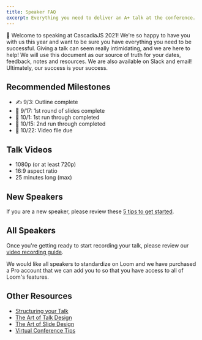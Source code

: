 ```yaml
---
title: Speaker FAQ
excerpt: Everything you need to deliver an A+ talk at the conference.
---
```

👋 Welcome to speaking at CascadiaJS 2021! We’re so happy to have you with us this year and want to be sure you have everything you need to be successful. Giving a talk can seem really intimidating, and we are here to help! We will use this document as our source of truth for your dates, feedback, notes and resources. We are also available on Slack and email! Ultimately, our success is your success. 

## Recommended Milestones

- ✍️ 9/3: Outline complete
- 🐣 9/17: 1st round of slides complete
- 📣 10/1: 1st run through completed
- 👟 10/15: 2nd run through completed
- 🥳 10/22: Video file due

## Talk Videos

- 1080p (or at least 720p)
- 16:9 aspect ratio
- 25 minutes long (max)

## New Speakers

If you are a new speaker, please review these [5 tips to get started](/resources/new-speakers). 

## All Speakers

Once you're getting ready to start recording your talk, please review our [video recording guide](/resources/recording-talks). 

We would like all speakers to standardize on Loom and we have purchased a Pro account that we can add you to so that you have access to all of Loom's features.

## Other Resources

- <a target="_blank" href="https://visme.co/blog/presentation-structure/">Structuring your Talk</a>
- <a target="_blank" href="https://speakerdeck.com/mseckington/the-art-of-talk-design">The Art of Talk Design</a>
- <a target="_blank" href="https://speakerdeck.com/mseckington/the-art-of-slide-design">The Art of Slide Design</a>
- <a target="_blank" href="https://medium.com/shiftconf/how-to-prep-for-speaking-at-a-virtual-conference-2bb4ecfc0d30">Virtual Conference Tips</a>

